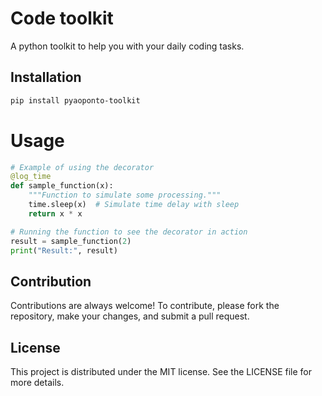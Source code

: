 # Code toolkit
A python toolkit to help you with your daily coding tasks.
## Installation

```bash
pip install pyaoponto-toolkit
````

# Usage
```python
# Example of using the decorator
@log_time
def sample_function(x):
    """Function to simulate some processing."""
    time.sleep(x)  # Simulate time delay with sleep
    return x * x

# Running the function to see the decorator in action
result = sample_function(2)
print("Result:", result)
```

## Contribution

Contributions are always welcome! To contribute, please fork the repository, make your changes, and submit a pull request.

## License

This project is distributed under the MIT license. See the LICENSE file for more details.
